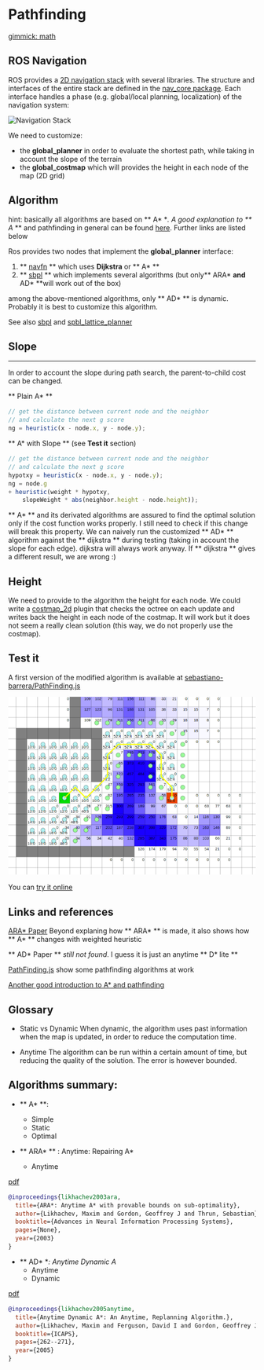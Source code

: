 # Pathfinding

[gimmick: math]()

ROS Navigation
-------

<p class='inline-disqus' data-disqus-identifier="pathfinding-1"></p>

ROS provides a [2D navigation stack](http://wiki.ros.org/navigation) with several libraries.
The structure and interfaces of the entire stack are defined in the [nav_core package](http://wiki.ros.org/nav_core). Each interface handles a phase (e.g. global/local planning, localization) of the navigation system:

![Navigation Stack](http://wiki.ros.org/nav_core?action=AttachFile&do=get&target=move_base_interfaces.png)

We need to customize:

* the **global_planner**
  in order to evaluate the shortest path, while taking in account the slope of the terrain
* the **global_costmap** 
  which will provides the height in each node of the map (2D grid)

Algorithm
-------

hint: basically all algorithms are based on ** A* **. A good explanation to ** A* ** and pathfinding in general can be found [here](http://www.policyalmanac.org/games/aStarTutorial.htm). Further links are listed below 


<p class='inline-disqus' data-disqus-identifier="pathfinding-2"></p>

Ros provides two nodes that implement the **global_planner** interface:

1. ** [navfn](http://wiki.ros.org/navfn) **
  which uses **Dijkstra** or ** A* ** 
2. ** [sbpl](http://wiki.ros.org/sbpl) **
  which implements several algorithms (but only** ARA* **and** AD* **will work out of the box)

among the above-mentioned algorithms, only ** AD* ** is dynamic. Probably it is best to customize this algorithm.

See also [sbpl](sbpl.md) and [spbl_lattice_planner](sbpl_lattice_planner.md)

## Slope
---


In order to account the slope during path search, the parent-to-child cost can be changed.

** Plain A* **

<p class='inline-disqus' data-disqus-identifier="pathfinding-3"></p>

```javascript
// get the distance between current node and the neighbor
// and calculate the next g score
ng = heuristic(x - node.x, y - node.y);
```
<p class='inline-disqus' data-disqus-identifier="pathfinding-4"></p>

** A* with Slope ** (see **Test it** section)
```javascript
// get the distance between current node and the neighbor
// and calculate the next g score
hypotxy = heuristic(x - node.x, y - node.y);
ng = node.g
+ heuristic(weight * hypotxy, 
    slopeWeight * abs(neighbor.height - node.height));
```

** A* ** and its derivated algorithms are assured to find the optimal solution only if the cost function works properly. I still need to check if this change will break this property. We can naively run the customized ** AD* ** algorithm against the ** dijkstra ** during testing (taking in account the slope for each edge). dijkstra will always work anyway. If ** dijkstra ** gives a different result, we are wrong :)


Height
-----

We need to provide to the algorithm the height for each node. We could write a [costmap_2d](http://wiki.ros.org/costmap_2d) plugin that checks the octree on each update and writes back the height in each node of the costmap. It will work but it does not seem a really clean solution (this way, we do not properly use the costmap). 

Test it
---- 

A first version of the modified algorithm is available at [sebastiano-barrera/PathFinding.js](https://github.com/sebastiano-barrera/PathFinding.js)

![slope-pathfinding](/uploads/slope-pathfinding.png) 

You can [try it online](/extra/simulation/pathfinding/visual/index.html)

Links and references
-----
[ARA* Paper](http://machinelearning.wustl.edu/mlpapers/paper_files/NIPS2003_CN03.pdf) Beyond explaning how ** ARA* ** is made, it also shows how ** A* ** changes with weighted heuristic

** AD* Paper **  _still not found_. I guess it is just an anytime ** D*  lite **

[PathFinding.js](http://qiao.github.io/PathFinding.js/visual/) show some pathfinding algorithms at work

[Another good introduction to A* and pathfinding](http://theory.stanford.edu/~amitp/GameProgramming/)

## Glossary

* Static vs Dynamic
  When dynamic, the algorithm uses past information when the map is updated, in order to reduce the computation time.

* Anytime
  The algorithm can be run within a certain amount of time, but reducing the quality of the solution. 
  The error is however bounded.

## Algorithms summary:


* ** A* **: 
  - Simple
  - Static
  - Optimal

* ** ARA* ** :  Anytime: Repairing A*
  - Anytime

[pdf](http://www.google.com/url?sa=t&rct=j&q=&esrc=s&source=web&cd=1&cad=rja&uact=8&ved=0CB8QFjAA&url=http%3A%2F%2Fmachinelearning.wustl.edu%2Fmlpapers%2Fpaper_files%2FNIPS2003_CN03.pdf&ei=nTYTVKvZJZOh7AbV1YHYCQ&usg=AFQjCNFg_a4-XvVZUGtilbBRjXogugFzeA&sig2=xXOyV_kmanVIx0z9aKqJ9g&bvm=bv.75097201,d.ZGU)
```bibtex
@inproceedings{likhachev2003ara,
  title={ARA*: Anytime A* with provable bounds on sub-optimality},
  author={Likhachev, Maxim and Gordon, Geoffrey J and Thrun, Sebastian},
  booktitle={Advances in Neural Information Processing Systems},
  pages={None},
  year={2003}
}
```
* ** AD* **: Anytime Dynamic A*
  - Anytime
  - Dynamic

[pdf](http://www.google.com/url?sa=t&rct=j&q=&esrc=s&source=web&cd=1&cad=rja&uact=8&ved=0CB0QFjAA&url=http%3A%2F%2Fwww.cs.cmu.edu%2F~ggordon%2Flikhachev-etal.anytime-dstar.pdf&ei=tzYTVOqqDumw7AaWq4HQDw&usg=AFQjCNEV_e2Ro8OIGatgB_oY9GefwOfhXw&sig2=W8R0MYGAUd4hCrTscGjSZQ&bvm=bv.75097201,d.ZGU)
```bibtex
@inproceedings{likhachev2005anytime,
  title={Anytime Dynamic A*: An Anytime, Replanning Algorithm.},
  author={Likhachev, Maxim and Ferguson, David I and Gordon, Geoffrey J and Stentz, Anthony and Thrun, Sebastian},
  booktitle={ICAPS},
  pages={262--271},
  year={2005}
}
```
